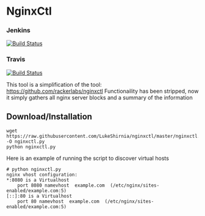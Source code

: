 <h1>NginxCtl</h1>

### Jenkins ###

[![Build Status](https://jenkins.lukeslinux.com/buildStatus/icon?job=nginxCtl)](https://jenkins.lukeslinux.com/job/nginxCtl/)

### Travis ###

[![Build Status](https://travis-ci.org/LukeShirnia/nginxctl.svg?branch=master)](https://travis-ci.org/LukeShirnia/nginxctl)

This tool is a simplification of the tool: https://github.com/rackerlabs/nginxctl
Functionaility has been stripped, now it simply gathers all nginx server blocks and a summary of the information

<h2>Download/Installation</h2>

```
wget https://raw.githubusercontent.com/LukeShirnia/nginxctl/master/nginxctl.py -O nginxctl.py 
python nginxctl.py
```

Here is an example of running the script to discover virtual hosts

```
# python nginxctl.py
nginx vhost configuration:
*:8080 is a Virtualhost
	port 8080 namevhost  example.com  (/etc/nginx/sites-enabled/example.com:5)
[::]:80 is a Virtualhost
	port 80 namevhost  example.com  (/etc/nginx/sites-enabled/example.com:5)

```
